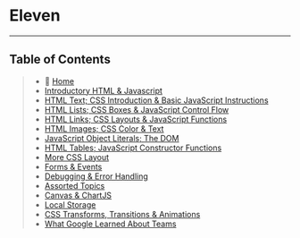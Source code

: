 # Eleven

_____

## Table of Contents

> * 🏡 [Home](README.md)
> * [Introductory HTML & Javascript](class-01.md)
> * [HTML Text; CSS Introduction & Basic JavaScript Instructions](class-02.md)
> * [HTML Lists; CSS Boxes & JavaScript Control Flow](class-03.md)
> * [HTML Links; CSS Layouts & JavaScript Functions](class-04.md)
> * [HTML Images; CSS Color & Text](class-05.md)
> * [JavaScript Object Literals; The DOM](class-06.md)
> * [HTML Tables; JavaScript Constructor Functions](class-07.md)
> * [More CSS Layout](class-08.md)
> * [Forms & Events](class-09.md)
> * [Debugging & Error Handling](class-10.md)
> * [Assorted Topics](class-11.md)
> * [Canvas & ChartJS](class-12.md)
> * [Local Storage](class-13.md)
> * [CSS Transforms, Transitions & Animations](class-14a.md)
> * [What Google Learned About Teams](class-14b.md)